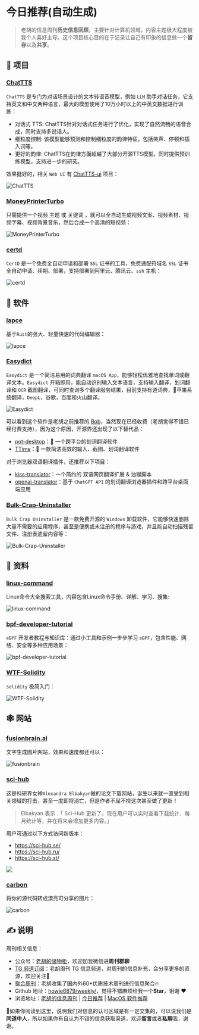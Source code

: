 # 今日推荐(自动生成)

> 老胡的信息周刊**历史信息回顾**，主要针对计算机领域，内容主题极大程度被我个人喜好主导。这个项目核心目的在于记录让自己有印象的信息做一个**留存**以及**共享**。


## 🎯 项目 

### [ChatTTS](https://github.com/2noise/ChatTTS)

`ChatTTS` 是专门为对话场景设计的文本转语音模型，例如 `LLM` 助手对话任务，它支持英文和中文两种语言，最大的模型使用了10万小时以上的中英文数据进行训练：

- 对话式 TTS: ChatTTS针对对话式任务进行了优化，实现了自然流畅的语音合成，同时支持多说话人。
- 细粒度控制: 该模型能够预测和控制细粒度的韵律特征，包括笑声、停顿和插入词等。
- 更好的韵律: ChatTTS在韵律方面超越了大部分开源TTS模型。同时提供预训练模型，支持进一步的研究。

效果挺好的，相关 `Web UI` 有 [ChatTTS-ui](https://github.com/jianchang512/ChatTTS-ui) 项目：

![ChatTTS](https://images-1252557999.file.myqcloud.com/uPic/ChatTTS.jpg) 

### [MoneyPrinterTurbo](https://github.com/harry0703/MoneyPrinterTurbo "MoneyPrinterTurbo")

只需提供一个视频 主题 或 关键词 ，就可以全自动生成视频文案、视频素材、视频字幕、视频背景音乐，然后合成一个高清的短视频：

![MoneyPrinterTurbo](https://images-1252557999.file.myqcloud.com/uPic/MoneyPrinterTurbo.jpeg) 

### [certd](https://github.com/certd/certd)

`CertD` 是一个免费全自动申请和部署 `SSL` 证书的工具，免费通配符域名 `SSL` 证书全自动申请、续期、部署，支持部署到阿里云、腾讯云、`ssh` 主机：

![certd](https://images-1252557999.file.myqcloud.com/uPic/certd.png) 

## 🤖 软件 

### [lapce](https://github.com/lapce/lapce)

基于`Rust`的强大、轻量快速的代码编辑器：

![lapce](https://images-1252557999.file.myqcloud.com/uPic/lapce.png) 

### [Easydict](https://github.com/tisfeng/Easydict)

`Easydict` 是一个简洁易用的词典翻译 `macOS App`，能够轻松优雅地查找单词或翻译文本。`Easydict` 开箱即用，能自动识别输入文本语言，支持输入翻译，划词翻译和 `OCR` 截图翻译，可同时查询多个翻译服务结果，目前支持有道词典，🍎苹果系统翻译，`DeepL`，谷歌，百度和火山翻译。

![Easydict](https://images-1252557999.file.myqcloud.com/uPic/Easydict.jpg)

可以看到这个软件是老胡之前推荐的 [Bob](https://weekly.howie6879.com/2021/12-26~12-31.%E8%80%81%E8%83%A1%E7%9A%84%E5%91%A8%E5%88%8A%EF%BC%88%E7%AC%AC020%E6%9C%9F%EF%BC%89.html?h=bob#upic)，当然现在已经收费（老胡觉得不错已经付费支持），因为这个原因，开源界还出现了以下替代品：

- [pot-desktop](https://weekly.howie6879.com/2023/05-15~05-20.%E8%80%81%E8%83%A1%E7%9A%84%E5%91%A8%E5%88%8A%EF%BC%88%E7%AC%AC091%E6%9C%9F%EF%BC%89.html?h=bob#pot-desktop)：🌈 一个跨平台的划词翻译软件
- [TTime](https://weekly.howie6879.com/2023/06-12~06-17.%E8%80%81%E8%83%A1%E7%9A%84%E5%91%A8%E5%88%8A%EF%BC%88%E7%AC%AC095%E6%9C%9F%EF%BC%89.html?h=bob#ttime)：🚀 一款简洁高效的输入、截图、划词翻译软件

对于浏览器双语翻译插件，还推荐以下项目：

- [kiss-translator](https://github.com/fishjar/kiss-translator)：一个简约的 双语网页翻译扩展 & 油猴脚本
- [openai-translator](https://github.com/openai-translator/openai-translator)：基于 `ChatGPT API` 的划词翻译浏览器插件和跨平台桌面端应用 

### [Bulk-Crap-Uninstaller](https://github.com/Klocman/Bulk-Crap-Uninstaller)

`Bulk Crap Uninstaller` 是一款免费开源的 `Windows` 卸载软件，它能够快速删除大量不需要的应用程序，甚至是便携或未注册的程序与游戏，并且能自动扫描残留文件、注册表遗留内容等：

![Bulk-Crap-Uninstaller](https://images-1252557999.file.myqcloud.com/uPic/Bulk-Crap-Uninstaller.png) 

## 👀 资料 

### [linux-command](https://github.com/jaywcjlove/linux-command)

Linux命令大全搜索工具，内容包含Linux命令手册、详解、学习、搜集:

![linux-command](https://images-1252557999.file.myqcloud.com/uPic/linux-command.jpg) 

### [bpf-developer-tutorial](https://github.com/eunomia-bpf/bpf-developer-tutorial)

`eBPF` 开发者教程与知识库：通过小工具和示例一步步学习 `eBPF`，包含性能、网络、安全等多种应用场景：

![bpf-developer-tutorial](https://images-1252557999.file.myqcloud.com/uPic/bpf-developer-tutorial.jpg) 

### [WTF-Solidity](https://github.com/AmazingAng/WTF-Solidity)

`Solidity` 极简入门：

![WTF-Solidity](https://images-1252557999.file.myqcloud.com/uPic/WTF-Solidity.jpeg) 

## 🕸 网站 

### [fusionbrain.ai](https://fusionbrain.ai/diffusion)

文字生成图片网站，效果和速度都还可以：

![fusionbrain](https://images-1252557999.file.myqcloud.com/uPic/fusionbrain.jpg) 

### [sci-hub](https://sci-hub.se/)

这是科研界女神`Alexandra Elbakyan`做的论文下载网站，诞生以来就一直受到相关领域的打击，甚至一度即将消亡，但是作者不屈不挠这次甚至做了更新！

> Elbakyan 表示：「 Sci-Hub 更新了，现在用户可以实时查看下载统计、每月统计等，并在将来会增加更多内容。」

用户可通过以下方式访问新版本：

- https://sci-hub.se/
- https://sci-hub.ru/
- https://sci-hub.st/

![](https://images-1252557999.file.myqcloud.com/uPic/ISPyBJ.png) 

### [carbon](https://carbon.now.sh/)

将你的源代码转成漂亮可分享的图片：

![carbon](https://images-1252557999.file.myqcloud.com/uPic/carbon.jpg) 

## ✍️ 说明

周刊相关信息：

- 公众号：[老胡的储物柜](https://images-1252557999.file.myqcloud.com/uPic/ETIbMe.jpg)，欢迎加我微信进**周刊群聊**
- [TG 频道订阅](https://t.me/howie_weekly)：老胡周刊 TG 信息频道，对周刊的信息补充，会分享更多的资源，欢迎关注👏
- [聚合周刊](https://www.fre321.com/weekly)：老胡收集了国内外60+优质技术周刊进行信息聚合🔥
- Github 地址：[howie6879/weekly/](https://github.com/howie6879/weekly/)，觉得不错麻烦给我一个**Star**，谢谢 ❤️
- 浏览地址：[老胡的信息周刊](https://weekly.howie6879.com) | [今日推荐](https://weekly.howie6879.com/recommend/index.html) | [MacOS 软件推荐](https://weekly.howie6879.com/soft/mac.html)

🙌如果你阅读到这里，说明我们对信息的认可区域是有一定交集的，可以说我们是**同道中人**，所以如果你有自认为不错的信息获取渠道，欢迎**留言**或者**私聊**我，谢谢。